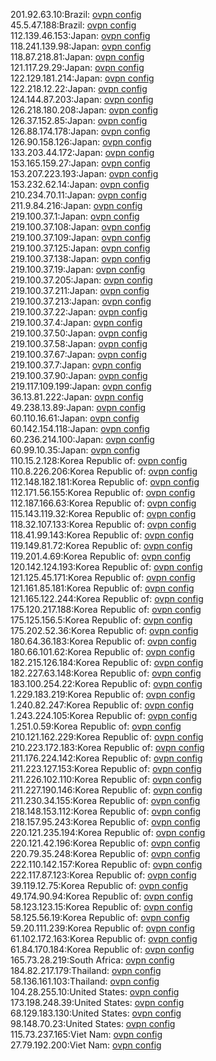 201.92.63.10:Brazil: [ovpn config](vpn/201_92_63_10.ovpn)  
45.5.47.188:Brazil: [ovpn config](vpn/45_5_47_188.ovpn)  
112.139.46.153:Japan: [ovpn config](vpn/112_139_46_153.ovpn)  
118.241.139.98:Japan: [ovpn config](vpn/118_241_139_98.ovpn)  
118.87.218.81:Japan: [ovpn config](vpn/118_87_218_81.ovpn)  
121.117.29.29:Japan: [ovpn config](vpn/121_117_29_29.ovpn)  
122.129.181.214:Japan: [ovpn config](vpn/122_129_181_214.ovpn)  
122.218.12.22:Japan: [ovpn config](vpn/122_218_12_22.ovpn)  
124.144.87.203:Japan: [ovpn config](vpn/124_144_87_203.ovpn)  
126.218.180.208:Japan: [ovpn config](vpn/126_218_180_208.ovpn)  
126.37.152.85:Japan: [ovpn config](vpn/126_37_152_85.ovpn)  
126.88.174.178:Japan: [ovpn config](vpn/126_88_174_178.ovpn)  
126.90.158.126:Japan: [ovpn config](vpn/126_90_158_126.ovpn)  
133.203.44.172:Japan: [ovpn config](vpn/133_203_44_172.ovpn)  
153.165.159.27:Japan: [ovpn config](vpn/153_165_159_27.ovpn)  
153.207.223.193:Japan: [ovpn config](vpn/153_207_223_193.ovpn)  
153.232.62.14:Japan: [ovpn config](vpn/153_232_62_14.ovpn)  
210.234.70.11:Japan: [ovpn config](vpn/210_234_70_11.ovpn)  
211.9.84.216:Japan: [ovpn config](vpn/211_9_84_216.ovpn)  
219.100.37.1:Japan: [ovpn config](vpn/219_100_37_1.ovpn)  
219.100.37.108:Japan: [ovpn config](vpn/219_100_37_108.ovpn)  
219.100.37.109:Japan: [ovpn config](vpn/219_100_37_109.ovpn)  
219.100.37.125:Japan: [ovpn config](vpn/219_100_37_125.ovpn)  
219.100.37.138:Japan: [ovpn config](vpn/219_100_37_138.ovpn)  
219.100.37.19:Japan: [ovpn config](vpn/219_100_37_19.ovpn)  
219.100.37.205:Japan: [ovpn config](vpn/219_100_37_205.ovpn)  
219.100.37.211:Japan: [ovpn config](vpn/219_100_37_211.ovpn)  
219.100.37.213:Japan: [ovpn config](vpn/219_100_37_213.ovpn)  
219.100.37.22:Japan: [ovpn config](vpn/219_100_37_22.ovpn)  
219.100.37.4:Japan: [ovpn config](vpn/219_100_37_4.ovpn)  
219.100.37.50:Japan: [ovpn config](vpn/219_100_37_50.ovpn)  
219.100.37.58:Japan: [ovpn config](vpn/219_100_37_58.ovpn)  
219.100.37.67:Japan: [ovpn config](vpn/219_100_37_67.ovpn)  
219.100.37.7:Japan: [ovpn config](vpn/219_100_37_7.ovpn)  
219.100.37.90:Japan: [ovpn config](vpn/219_100_37_90.ovpn)  
219.117.109.199:Japan: [ovpn config](vpn/219_117_109_199.ovpn)  
36.13.81.222:Japan: [ovpn config](vpn/36_13_81_222.ovpn)  
49.238.13.89:Japan: [ovpn config](vpn/49_238_13_89.ovpn)  
60.110.16.61:Japan: [ovpn config](vpn/60_110_16_61.ovpn)  
60.142.154.118:Japan: [ovpn config](vpn/60_142_154_118.ovpn)  
60.236.214.100:Japan: [ovpn config](vpn/60_236_214_100.ovpn)  
60.99.10.35:Japan: [ovpn config](vpn/60_99_10_35.ovpn)  
110.15.2.128:Korea Republic of: [ovpn config](vpn/110_15_2_128.ovpn)  
110.8.226.206:Korea Republic of: [ovpn config](vpn/110_8_226_206.ovpn)  
112.148.182.181:Korea Republic of: [ovpn config](vpn/112_148_182_181.ovpn)  
112.171.56.155:Korea Republic of: [ovpn config](vpn/112_171_56_155.ovpn)  
112.187.166.63:Korea Republic of: [ovpn config](vpn/112_187_166_63.ovpn)  
115.143.119.32:Korea Republic of: [ovpn config](vpn/115_143_119_32.ovpn)  
118.32.107.133:Korea Republic of: [ovpn config](vpn/118_32_107_133.ovpn)  
118.41.99.143:Korea Republic of: [ovpn config](vpn/118_41_99_143.ovpn)  
119.149.81.72:Korea Republic of: [ovpn config](vpn/119_149_81_72.ovpn)  
119.201.4.69:Korea Republic of: [ovpn config](vpn/119_201_4_69.ovpn)  
120.142.124.193:Korea Republic of: [ovpn config](vpn/120_142_124_193.ovpn)  
121.125.45.171:Korea Republic of: [ovpn config](vpn/121_125_45_171.ovpn)  
121.161.85.181:Korea Republic of: [ovpn config](vpn/121_161_85_181.ovpn)  
121.165.122.244:Korea Republic of: [ovpn config](vpn/121_165_122_244.ovpn)  
175.120.217.188:Korea Republic of: [ovpn config](vpn/175_120_217_188.ovpn)  
175.125.156.5:Korea Republic of: [ovpn config](vpn/175_125_156_5.ovpn)  
175.202.52.36:Korea Republic of: [ovpn config](vpn/175_202_52_36.ovpn)  
180.64.36.183:Korea Republic of: [ovpn config](vpn/180_64_36_183.ovpn)  
180.66.101.62:Korea Republic of: [ovpn config](vpn/180_66_101_62.ovpn)  
182.215.126.184:Korea Republic of: [ovpn config](vpn/182_215_126_184.ovpn)  
182.227.63.148:Korea Republic of: [ovpn config](vpn/182_227_63_148.ovpn)  
183.100.254.22:Korea Republic of: [ovpn config](vpn/183_100_254_22.ovpn)  
1.229.183.219:Korea Republic of: [ovpn config](vpn/1_229_183_219.ovpn)  
1.240.82.247:Korea Republic of: [ovpn config](vpn/1_240_82_247.ovpn)  
1.243.224.105:Korea Republic of: [ovpn config](vpn/1_243_224_105.ovpn)  
1.251.0.59:Korea Republic of: [ovpn config](vpn/1_251_0_59.ovpn)  
210.121.162.229:Korea Republic of: [ovpn config](vpn/210_121_162_229.ovpn)  
210.223.172.183:Korea Republic of: [ovpn config](vpn/210_223_172_183.ovpn)  
211.176.224.142:Korea Republic of: [ovpn config](vpn/211_176_224_142.ovpn)  
211.223.127.153:Korea Republic of: [ovpn config](vpn/211_223_127_153.ovpn)  
211.226.102.110:Korea Republic of: [ovpn config](vpn/211_226_102_110.ovpn)  
211.227.190.146:Korea Republic of: [ovpn config](vpn/211_227_190_146.ovpn)  
211.230.34.155:Korea Republic of: [ovpn config](vpn/211_230_34_155.ovpn)  
218.148.153.112:Korea Republic of: [ovpn config](vpn/218_148_153_112.ovpn)  
218.157.95.243:Korea Republic of: [ovpn config](vpn/218_157_95_243.ovpn)  
220.121.235.194:Korea Republic of: [ovpn config](vpn/220_121_235_194.ovpn)  
220.121.42.196:Korea Republic of: [ovpn config](vpn/220_121_42_196.ovpn)  
220.79.35.248:Korea Republic of: [ovpn config](vpn/220_79_35_248.ovpn)  
222.110.142.157:Korea Republic of: [ovpn config](vpn/222_110_142_157.ovpn)  
222.117.87.123:Korea Republic of: [ovpn config](vpn/222_117_87_123.ovpn)  
39.119.12.75:Korea Republic of: [ovpn config](vpn/39_119_12_75.ovpn)  
49.174.90.94:Korea Republic of: [ovpn config](vpn/49_174_90_94.ovpn)  
58.123.123.15:Korea Republic of: [ovpn config](vpn/58_123_123_15.ovpn)  
58.125.56.19:Korea Republic of: [ovpn config](vpn/58_125_56_19.ovpn)  
59.20.111.239:Korea Republic of: [ovpn config](vpn/59_20_111_239.ovpn)  
61.102.172.163:Korea Republic of: [ovpn config](vpn/61_102_172_163.ovpn)  
61.84.170.184:Korea Republic of: [ovpn config](vpn/61_84_170_184.ovpn)  
165.73.28.219:South Africa: [ovpn config](vpn/165_73_28_219.ovpn)  
184.82.217.179:Thailand: [ovpn config](vpn/184_82_217_179.ovpn)  
58.136.161.103:Thailand: [ovpn config](vpn/58_136_161_103.ovpn)  
104.28.255.10:United States: [ovpn config](vpn/104_28_255_10.ovpn)  
173.198.248.39:United States: [ovpn config](vpn/173_198_248_39.ovpn)  
68.129.183.130:United States: [ovpn config](vpn/68_129_183_130.ovpn)  
98.148.70.23:United States: [ovpn config](vpn/98_148_70_23.ovpn)  
115.73.237.165:Viet Nam: [ovpn config](vpn/115_73_237_165.ovpn)  
27.79.192.200:Viet Nam: [ovpn config](vpn/27_79_192_200.ovpn)  
